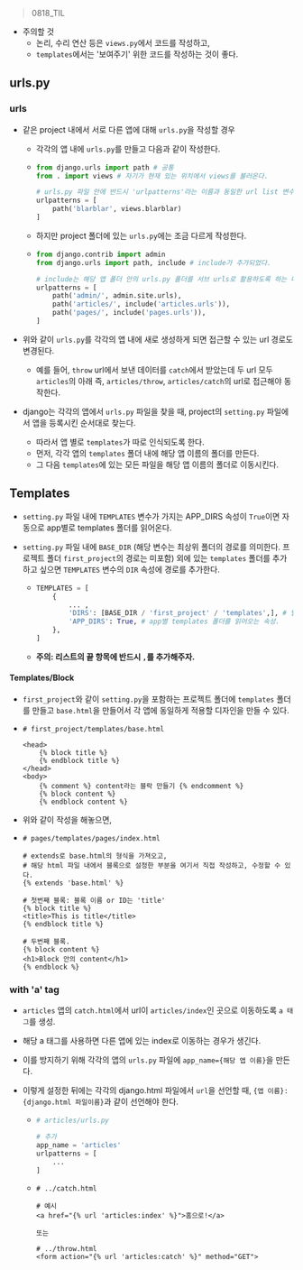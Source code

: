 > 0818_TIL



- 주의할 것
  - 논리, 수리 연산 등은 `views.py`에서 코드를 작성하고, 
  - `templates`에서는 '보여주기' 위한 코드를 작성하는 것이 좋다.



## urls.py

### urls

- 같은 project 내에서 서로 다른 앱에 대해 `urls.py`을 작성할 경우

  - 각각의 앱 내에 `urls.py`를 만들고 다음과 같이 작성한다.

  - ```python
    from django.urls import path # 공통
    from . import views # 자기가 현재 있는 위치에서 views를 불러온다.
    
    # urls.py 파일 안에 반드시 'urlpatterns'라는 이름과 동일한 url list 변수가 있어야한다.
    urlpatterns = [
        path('blarblar', views.blarblar)
    ]
    ```

  - 하지만 project 폴더에 있는 `urls.py`에는 조금 다르게 작성한다.

  - ```python
    from django.contrib import admin
    from django.urls import path, include # include가 추가되었다.
    
    # include는 해당 앱 폴더 안의 urls.py 폴더를 서브 urls로 활용하도록 하는 메서드이다.
    urlpatterns = [
        path('admin/', admin.site.urls),
        path('articles/', include('articles.urls')),
        path('pages/', include('pages.urls')),
    ]
    ```



- 위와 같이 `urls.py`를 각각의 앱 내에 새로 생성하게 되면 접근할 수 있는 url 경로도 변경된다.
  - 예를 들어, `throw` url에서 보낸 데이터를 `catch`에서 받았는데 두 url 모두 `articles`의 아래 즉, `articles/throw`, `articles/catch`의 url로 접근해야 동작한다.

- django는 각각의 앱에서 `urls.py` 파일을 찾을 때, project의 `setting.py` 파일에서 앱을 등록시킨 순서대로 찾는다.
  - 따라서 앱 별로 `templates`가 따로 인식되도록 한다.
  - 먼저, 각각 앱의 `templates` 폴더 내에 해당 앱 이름의 폴더를 만든다.
  - 그 다음 `templates`에 있는 모든 파일을 해당 앱 이름의 폴더로 이동시킨다.



## Templates

- `setting.py`  파일 내에 `TEMPLATES` 변수가 가지는 APP_DIRS 속성이 `True`이면 자동으로 app별로 templates 폴더를 읽어온다.

- `setting.py` 파일 내에 `BASE_DIR` (해당 변수는 최상위 폴더의 경로를 의미한다. 프로젝트 폴더 `first_project`의 경로는 미포함) 외에 있는 `templates` 폴더를 추가하고 싶으면 `TEMPLATES` 변수의 `DIR` 속성에 경로를 추가한다.

  - ```python
    TEMPLATES = [
        {
            ... , 
            'DIRS': [BASE_DIR / 'first_project' / 'templates',], # 별도의 templates 폴더를 읽어오고 싶을 때.
            'APP_DIRS': True, # app별 templates 폴더를 읽어오는 속성.
        },
    ]
    
    ```

  - **주의: 리스트의 끝 항목에 반드시 `,`를 추가해주자.**



#### Templates/Block

- `first_project`와 같이 `setting.py`을 포함하는 프로젝트 폴더에 `templates` 폴더를 만들고 `base.html`을 만들어서 각 앱에 동일하게 적용할 디자인을 만들 수 있다.

- ```django
  # first_project/templates/base.html
  
  <head>
      {% block title %}
      {% endblock title %}
  </head>
  <body>
      {% comment %} content라는 블락 만들기 {% endcomment %}
      {% block content %}
      {% endblock content %}
  ```

- 위와 같이 작성을 해놓으면,

- ```django
  # pages/templates/pages/index.html
  
  # extends로 base.html의 형식을 가져오고,
  # 해당 html 파일 내에서 블록으로 설정한 부분을 여기서 직접 작성하고, 수정할 수 있다.
  {% extends 'base.html' %}
  
  # 첫번째 블록: 블록 이름 or ID는 'title'
  {% block title %}
  <title>This is title</title>
  {% endblock title %}
  
  # 두번째 블록.
  {% block content %}
  <h1>Block 안의 content</h1>
  {% endblock %}
  ```

  

### with 'a' tag

- `articles` 앱의 `catch.html`에서 url이 `articles/index`인 곳으로 이동하도록 `a 태그`를 생성.

- 해당 a 태그를 사용하면 다른 앱에 있는 index로 이동하는 경우가 생긴다.

- 이를 방지하기 위해 각각의 앱의 `urls.py` 파일에  `app_name={해당 앱 이름}`을 만든다.

- 이렇게 설정한 뒤에는 각각의 django.html 파일에서 `url`을 선언할 때, `{앱 이름}:{django.html 파일이름}`과 같이 선언해야 한다.

  - ```python
    # articles/urls.py
    
    # 추가
    app_name = 'articles'
    urlpatterns = [
        ...
    ]
    ```

  - ```django
    # ../catch.html
    
    # 예시
    <a href="{% url 'articles:index' %}">홈으로!</a>
    
    또는 
    
    # ../throw.html
    <form action="{% url 'articles:catch' %}" method="GET">
    ```